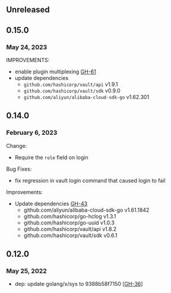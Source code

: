 ## Unreleased

## 0.15.0
### May 24, 2023

IMPROVEMENTS:
* enable plugin multiplexing [GH-61](https://github.com/hashicorp/vault-plugin-auth-alicloud/pull/61)
* update dependencies
  * `github.com/hashicorp/vault/api` v1.9.1
  * `github.com/hashicorp/vault/sdk` v0.9.0
  * `github.com/aliyun/alibaba-cloud-sdk-go` v1.62.301

## 0.14.0
### February 6, 2023

Change:
* Require the `role` field on login

Bug Fixes:
* fix regression in vault login command that caused login to fail

Improvements:
* Update dependencies [GH-43](https://github.com/hashicorp/vault-plugin-auth-alicloud/pull/43)
  * github.com/aliyun/alibaba-cloud-sdk-go v1.61.1842
  * github.com/hashicorp/go-hclog v1.3.1
  * github.com/hashicorp/go-uuid v1.0.3
  * github.com/hashicorp/vault/api v1.8.2
  * github.com/hashicorp/vault/sdk v0.6.1

## 0.12.0
### May 25, 2022

* dep: update golang/x/sys to 9388b58f7150 [[GH-36](https://github.com/hashicorp/vault-plugin-auth-alicloud/pull/36)]
